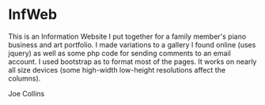 InfWeb
======

This is an Information Website I put together for a family member's piano business and art portfolio. I made variations to a gallery I found online (uses jquery) as well as some php code for sending comments to an email account. I used bootstrap as to format most of the pages. It works on nearly all size devices (some high-width low-height resolutions affect the columns).

Joe Collins
